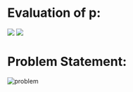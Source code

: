 # Evaluation of p:

<img src="https://latex.codecogs.com/gif.latex?a^{2}-a&plus;1=1">
<img src="https://latex.codecogs.com/gif.latex?\left&space;(a-\frac{1}{2}\right&space;)^{2}-\left&space;(&space;i\frac{\sqrt{3}}{2}&space;\right&space;)^{2}=0">

# Problem Statement:

![problem](https://github.com/sathiiii/codeBase/blob/master/codeBase/moraXtreme%20Past%20Problems/moraXtreme1.0/Complex%20Problem/problem.jpg)
